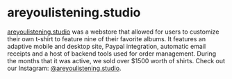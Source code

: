 # areyoulistening.studio

[areyoulistening.studio](https://ayl.gardna.net) was a webstore that allowed for users to customize their own t-shirt to feature nine of their favorite albums. It features an adaptive mobile and desktop site, Paypal integration, automatic email receipts and a host of backend tools used for order management. During the months that it was active, we sold over $1500 worth of shirts. Check out our Instagram: [@areyoulistening.studio](https://www.instagram.com/areyoulistening.studio/).
